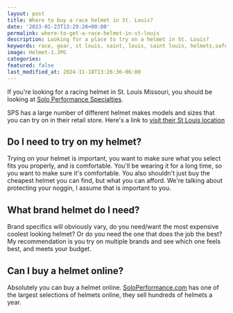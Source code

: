 ```yaml
---
layout: post
title: Where to buy a race helmet in St. Louis?
date: '2023-01-23T13:29:20+00:00'
permalink: where-to-get-a-race-helmet-in-st-louis
description: Looking for a place to try on a helmet in St. Louis?
keywords: race, gear, st louis, saint, louis, saint louis, helmets,safety
image: Helmet-1.JPG
categories:
featured: false
last_modified_at: 2024-11-18T13:26:36-06:00
---
```

If you're looking for a racing helmet in St. Louis Missouri, you should be looking at [Solo Performance Specialties](https://www.soloperformance.com/).

SPS has a large number of different helmet makes models and sizes that you can try on in their retail store. Here's a link to [visit their St Louis location](https://soloperformance.com/pages/find-us-service-info)

## Do I need to try on my helmet? 
Trying on your helmet is important, you want to make sure what you select fits you properly, and is comfortable. You'll be wearing it for a long time, so you want to make sure it's comfortable. You also shouldn't just buy the cheapest helmet you can find, but what you can afford. We're talking about protecting your noggin, I assume that is important to you.

## What brand helmet do I need?
Brand specifics will obviously vary, do you need/want the most expensive coolest looking helmet? Or do you need the one that does the job the best? My recommendation is you try on multiple brands and see which one feels best, and meets your budget.

## Can I buy a helmet online?
Absolutely you can buy a helmet online. [SoloPerformance.com](https://soloperformance.com/collections/helmets-and-accessories) has one of the largest selections of helmets online, they sell hundreds of helmets a year.







